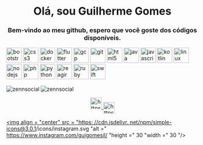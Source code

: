 <h1 align = "center"> Olá, sou Guilherme Gomes </h1>
<h3 align = "center"> Bem-vindo ao meu github, espero que você goste dos códigos disponíveis. </h3>

<p align = "left"> <img src = "https://devicons.github.io/devicon/devicon.git/icons/bootstrap/bootstrap-plain.svg" alt = "bootstrap" width = "40" height = "40" /> <img src = "https://devicons.github.io/devicon/devicon.git/icons/css3/css3-original-wordmark.svg" alt = "css3" width = "40" height = "40" /> <img src = "https://devicons.github.io/devicon/devicon.git/icons/docker/docker-original-wordmark.svg" alt = "docker" width = "40" height = "40" /> <img src = "https://www.vectorlogo.zone/logos/flutterio/flutterio-icon.svg" alt = "flutter" width = "40" height = "40" /> <img src = "https://www.vectorlogo.zone/logos/google_cloud/google_cloud-icon.svg" alt = "gcp" width = "40 "height =" 40 "/> <img src =" https://www.vectorlogo.zone/logos/git-scm/git-scm-icon.svg "alt =" git "width =" 40 "height = "40" /> <img src = "https://devicons.github.io/devicon/devicon.git/icons/html5/html5-original-wordmark.svg" alt = "html5" width = "40" height = "40" /> <img src = "https://devicons.github.io/devicon/devicon.git/icons/java/java-java-original-wordmark.svg" alt = "java" width = "40" height = "40" /> <img src = "https://devicons.github.io/devicon/devicon.git/icons/javascript/javascript-original.svg" alt = "javascript" width = "40" height = "40 "/> <img src =" https://www.vectorlogo.zone/logos/kotlinlang/kotlinlang-icon.svg "alt =" kotlin "width ="40 "height =" 40 "/> <img src =" https://devicons.github.io/devicon/devicon.git/icons/linux/linux-original.svg "alt =" linux "width =" 40 " height = "40" /> <img src = "https://devicons.github.io/devicon/devicon.git/icons/nodejs/nodejs-original-wordmark.svg" alt = "nodejs" width = "40" height = "40" /> <img src = "https://devicons.github.io/devicon/devicon.git/icons/php/php-original.svg" alt = "php" width = "40" height = "40" /> <img src = "https://devicons.github.io/devicon/devicon.git/icons/python/python-original.svg" alt = "python" width = "40" height = "40 "/> <img src =" https://devicons.github.io/devicon/devicon.git/icons/react/react-original-wordmark.svg "alt ="reagir "width =" 40 "height =" 40 "/> <img src =" https://devicons.github.io/devicon/devicon.git/icons/ruby/ruby-original-wordmark.svg "alt =" ruby "width =" 40 "height =" 40 "/> <img src =" https://devicons.github.io/devicon/devicon.git/icons/swift/swift-original-wordmark.svg "alt =" swift "width =" 40 "height =" 40 "/> </p><img align = "left" src = "https://github-readme-stats.vercel.app/api/top-langs/?username=zennsocial&layout=compact&hide=html" alt = "zennsocial" />

<img align = "center" src = "https://github-readme-stats.vercel.app/api?username=zennsocial&show_icons=true" alt = "zennsocial" />

<p align = "center"> <a href = "https: //twitter.com/https://twitter.com/zennsocial "target =" blank "> <img align =" center "src =" https://cdn.jsdelivr.net/npm/simple-icons@3.0. 1 / icons / twitter.svg "alt =" https://twitter.com/zennsocial "height =" 30 "width =" 30 "/> </a> <a href =" https://linkedin.com/ em / https: //www.linkedin.com/in/guilherme-dev1/ "target = "blank"> <img align = "center" src = "https://cdn.jsdelivr.net/npm/simple-icons@3.0.1/icons/linkedin.svg" alt = "https: // www .linkedin.com / in / guilherme-dev1 / "height =" 30 "width =" 30 "/> </a>


<a href="https://instagram.com/https://www.instagram.com/guigomesil/" target="blank"> <img align = "center" src = "https: //cdn.jsdelivr. net/npm/simple-icons@3.0.1/icons/instagram.svg "alt =" https://www.instagram.com/guigomesil/ "height =" 30 "width =" 30 "/> </a>
</p>
